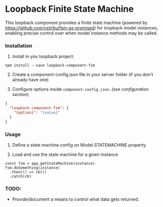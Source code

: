 # Loopback Finite State Machine

This loopback component provides a finite state machine (powered by https://github.com/vstirbu/fsm-as-promised) for loopback model instances, enabling precise control over when model instance methods may be called.

### Installation

1. Install in you loopback project:

  `npm install --save loopback-component-fsm`

2. Create a component-config.json file in your server folder (if you don't already have one)

3. Configure options inside `component-config.json`. *(see configuration section)*

  ```json
  {
    "loopback-component-fsm": {
      "{option}": "{value}"
    }
  }
  ```

### Usage

1. Define a state machine config on Model.STATEMACHINE property.

2. Load and use the state machine for a given instance

  ```(javascript)
  const fsm = app.getStateMachine(instance)
  fsm.doSomething(instance)
    .then(() => cb())
    .catch(cb)
  ```


### TODO:

- Provide/document a means to control what data gets returned.
